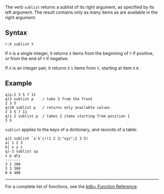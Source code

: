 The verb `sublist` returns a sublist of its right argument, as specified by its left argument. The result contains only as many items as are available in the right argument.

Syntax
------

    r:X sublist Y

If `X` is a single integer, it returns `X` items from the beginning of `Y` if positive, or from the end of `Y` if negative.

If `X` is an integer pair, it returns `X` `1` items from `Y`, starting at item `X` `0`.

Example
-------

    q)p:2 3 5 7 11
    q)3 sublist p    / take 3 from the front
    2 3 5
    q)10 sublist p   / returns only available values
    2 3 5 7 11
    q)1 2 sublist p  / takes 2 items starting from position 1
    3 5

`sublist` applies to the keys of a dictionary, and records of a table:

    q)2 sublist `a`b`c!(1 2 3;"xyz";2 3 5)
    a| 1 2 3
    b| x y z
    q)-3 sublist sp
    s p qty
    -------
    3 1 200
    3 3 300
    0 4 400

------------------------------------------------------------------------

For a complete list of functions, see the [kdb+ Function Reference](Reference "wikilink").
